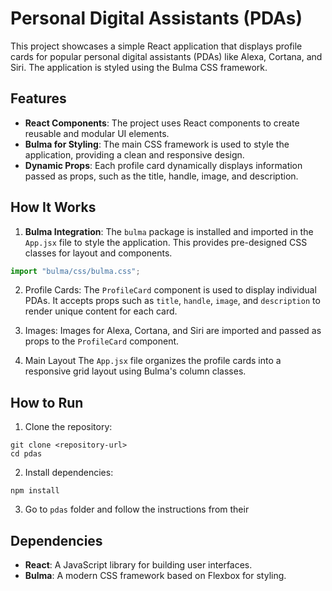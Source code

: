 # Personal Digital Assistants (PDAs)

This project showcases a simple React application that displays profile cards for popular personal digital assistants (PDAs) like Alexa, Cortana, and Siri. The application is styled using the Bulma CSS framework.

## Features

- **React Components**: The project uses React components to create reusable and modular UI elements.
- **Bulma for Styling**: The main CSS framework is used to style the application, providing a clean and responsive design.
- **Dynamic Props**: Each profile card dynamically displays information passed as props, such as the title, handle, image, and description.

## How It Works

1. **Bulma Integration**:
   The `bulma` package is installed and imported in the `App.jsx` file to style the application. This provides pre-designed CSS classes for layout and components.

```jsx
import "bulma/css/bulma.css";
```

2. Profile Cards:
   The `ProfileCard` component is used to display individual PDAs. It accepts props such as `title`, `handle`, `image`, and `description` to render unique content for each card.

3. Images:
   Images for Alexa, Cortana, and Siri are imported and passed as props to the `ProfileCard` component.

4. Main Layout
   The `App.jsx` file organizes the profile cards into a responsive grid layout using Bulma's column classes.

## How to Run

1. Clone the repository:

```linux
git clone <repository-url>
cd pdas
```

2. Install dependencies:

```linux
npm install
```

3. Go to `pdas` folder and follow the instructions from their

## Dependencies

- **React**: A JavaScript library for building user interfaces.
- **Bulma**: A modern CSS framework based on Flexbox for styling.
